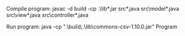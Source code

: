 Compile program:
javac -d build -cp .\lib\*.jar src\*.java src\model\*.java src\view\*.java src\controller\*.java

Run program:
java -cp ".\build;.\lib\commons-csv-1.10.0.jar" Program

